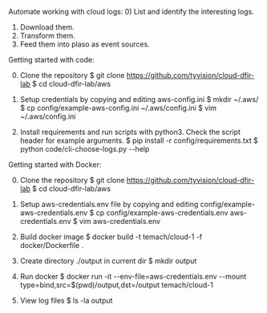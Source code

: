 Automate working with cloud logs:
0) List and identify the interesting logs.
1) Download them.
2) Transform them.
3) Feed them into plaso as event sources.


Getting started with code:

0) Clone the repository
$ git clone https://github.com/tyvision/cloud-dfir-lab
$ cd cloud-dfir-lab/aws

1) Setup credentials by copying and editing aws-config.ini
$ mkdir ~/.aws/
$ cp config/example-aws-config.ini ~/.aws/config.ini
$ vim ~/.aws/config.ini

2) Install requirements and run scripts with python3. Check the script header for example arguments.
$ pip install -r config/requirements.txt
$ python code/cli-choose-logs.py --help


Getting started with Docker:

0) Clone the repository
$ git clone https://github.com/tyvision/cloud-dfir-lab
$ cd cloud-dfir-lab/aws

1) Setup aws-credentials.env file by copying and editing config/example-aws-credentials.env
$ cp config/example-aws-credentials.env aws-credentials.env
$ vim aws-credentials.env

2) Build docker image
$ docker build -t temach/cloud-1 -f docker/Dockerfile .

3) Create directory ./output in current dir
$ mkdir output

4) Run docker
$ docker run -it --env-file=aws-credentials.env --mount type=bind,src=$(pwd)/output,dst=/output temach/cloud-1

5) View log files
$ ls -la output
